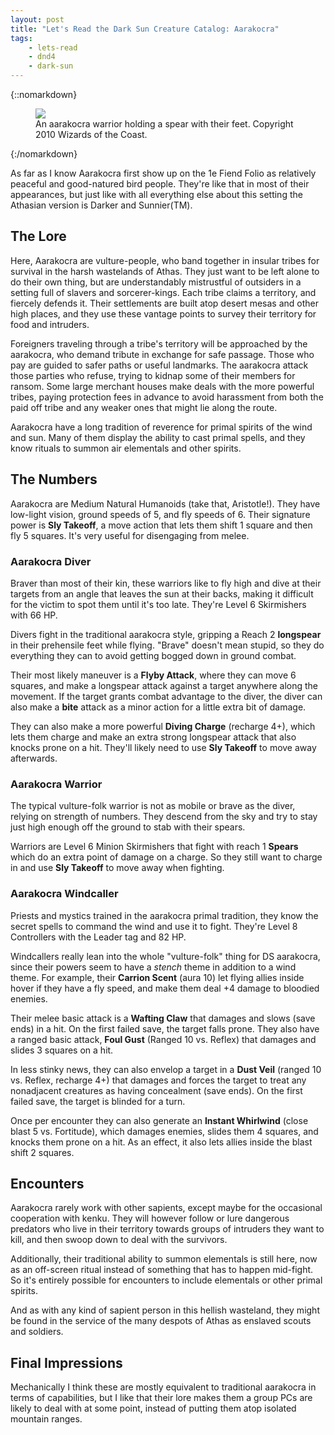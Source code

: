 ```yaml
---
layout: post
title: "Let's Read the Dark Sun Creature Catalog: Aarakocra"
tags:
    - lets-read
    - dnd4
    - dark-sun
---
```


{::nomarkdown}
<figure class="center">
  <img src="{{ "/assets/wir-dscc-aarakocra.png" | absolute_url }}"/>
  <figcaption>
    An aarakocra warrior holding a spear with their feet. Copyright 2010 Wizards of the Coast.
  </figcaption>
</figure>
{:/nomarkdown}

As far as I know Aarakocra first show up on the 1e Fiend Folio as relatively
peaceful and good-natured bird people. They're like that in most of their
appearances, but just like with all everything else about this setting the
Athasian version is Darker and Sunnier(TM).

## The Lore

Here, Aarakocra are vulture-people, who band together in insular tribes for
survival in the harsh wastelands of Athas. They just want to be left alone to do
their own thing, but are understandably mistrustful of outsiders in a setting
full of slavers and sorcerer-kings. Each tribe claims a territory, and fiercely
defends it. Their settlements are built atop desert mesas and other high places,
and they use these vantage points to survey their territory for food and
intruders.

Foreigners traveling through a tribe's territory will be approached by the
aarakocra, who demand tribute in exchange for safe passage. Those who pay are
guided to safer paths or useful landmarks. The aarakocra attack those parties
who refuse, trying to kidnap some of their members for ransom. Some large
merchant houses make deals with the more powerful tribes, paying protection fees
in advance to avoid harassment from both the paid off tribe and any weaker ones
that might lie along the route.

Aarakocra have a long tradition of reverence for primal spirits of the wind and
sun. Many of them display the ability to cast primal spells, and they know
rituals to summon air elementals and other spirits.

## The Numbers

Aarakocra are Medium Natural Humanoids (take that, Aristotle!). They have
low-light vision, ground speeds of 5, and fly speeds of 6. Their signature power
is **Sly Takeoff**, a move action that lets them shift 1 square and then fly 5
squares. It's very useful for disengaging from melee.

### Aarakocra Diver

Braver than most of their kin, these warriors like to fly high and dive at their
targets from an angle that leaves the sun at their backs, making it difficult
for the victim to spot them until it's too late. They're Level 6 Skirmishers
with 66 HP.

Divers fight in the traditional aarakocra style, gripping a Reach 2
**longspear** in their prehensile feet while flying. "Brave" doesn't mean
stupid, so they do everything they can to avoid getting bogged down in ground
combat.

Their most likely maneuver is a **Flyby Attack**, where they can move 6 squares,
and make a longspear attack against a target anywhere along the movement. If the
target grants combat advantage to the diver, the diver can also make a **bite**
attack as a minor action for a little extra bit of damage.

They can also make a more powerful **Diving Charge** (recharge 4+), which lets
them charge and make an extra strong longspear attack that also knocks prone on
a hit. They'll likely need to use **Sly Takeoff** to move away afterwards.

### Aarakocra Warrior

The typical vulture-folk warrior is not as mobile or brave as the diver, relying
on strength of numbers. They descend from the sky and try to stay just high
enough off the ground to stab with their spears.

Warriors are Level 6 Minion Skirmishers that fight with reach 1 **Spears** which
do an extra point of damage on a charge. So they still want to charge in and use
**Sly Takeoff** to move away when fighting.

### Aarakocra Windcaller

Priests and mystics trained in the aarakocra primal tradition, they know the
secret spells to command the wind and use it to fight. They're Level 8
Controllers with the Leader tag and 82 HP.

Windcallers really lean into the whole "vulture-folk" thing for DS aarakocra,
since their powers seem to have a _stench_ theme in addition to a wind
theme. For example, their **Carrion Scent** (aura 10) let flying allies inside
hover if they have a fly speed, and make them deal +4 damage to bloodied
enemies.

Their melee basic attack is a **Wafting Claw** that damages and slows (save
ends) in a hit. On the first failed save, the target falls prone. They also have
a ranged basic attack, **Foul Gust** (Ranged 10 vs. Reflex) that damages and
slides 3 squares on a hit.

In less stinky news, they can also envelop a target in a **Dust Veil** (ranged
10 vs. Reflex, recharge 4+) that damages and forces the target to treat any
nonadjacent creatures as having concealment (save ends). On the first failed
save, the target is blinded for a turn.

Once per encounter they can also generate an **Instant Whirlwind** (close blast
5 vs. Fortitude), which damages enemies, slides them 4 squares, and knocks them
prone on a hit. As an effect, it also lets allies inside the blast shift 2
squares.

## Encounters

Aarakocra rarely work with other sapients, except maybe for the occasional
cooperation with kenku. They will however follow or lure dangerous predators who
live in their territory towards groups of intruders they want to kill, and then
swoop down to deal with the survivors.

Additionally, their traditional ability to summon elementals is still here, now
as an off-screen ritual instead of something that has to happen mid-fight. So
it's entirely possible for encounters to include elementals or other primal
spirits.

And as with any kind of sapient person in this hellish wasteland, they might be
found in the service of the many despots of Athas as enslaved scouts and
soldiers.

## Final Impressions

Mechanically I think these are mostly equivalent to traditional aarakocra in
terms of capabilities, but I like that their lore makes them a group PCs are
likely to deal with at some point, instead of putting them atop isolated
mountain ranges.
